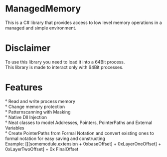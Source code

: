 # ManagedMemory
This is a C# library that provides access to low level memory operations in a managed and simple environment.

# Disclaimer
To use this library you need to load it into a 64Bit process. <br>
This library is made to interact only with 64Bit processes. <br>

# Features
° Read and write process memory <br>
° Change memory protection <br>
° Patternscanning with Masking <br>
° Native Dll Injection <br>
° Neat classes to model Addresses, Pointers, PointerPaths and External Variables <br>
° Create PointerPaths from Formal Notation and convert existing ones to formal notation for easy saving and constructing <br>
Example: [[[somemodule.extension + 0xbaseOffset] + 0xLayerOneOffset] + 0xLayerTwoOffset] + 0x FinalOffset <br>
